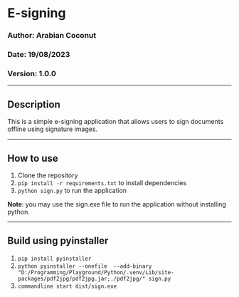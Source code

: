 # E-signing 
### Author: Arabian Coconut
### Date: 19/08/2023
### Version: 1.0.0

---

## Description
This is a simple e-signing application that allows users to sign documents offline using signature images.

---

## How to use
1. Clone the repository
2. ```pip install -r requirements.txt``` to install dependencies
3. ```python sign.py``` to run the application

**Note**: you may use the sign.exe file to run the application without installing python.

---

## Build using pyinstaller
1. ```pip install pyinstaller```
2. ```python pyinstaller --onefile  --add-binary  "D:/Programming/Playground/Python/.venv/Lib/site-packages/pdf2jpg/pdf2jpg.jar;./pdf2jpg/" sign.py```
3. ```commandline start dist/sign.exe```